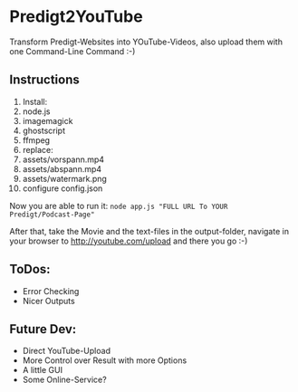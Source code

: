 # Predigt2YouTube

Transform Predigt-Websites into YOuTube-Videos, also upload them with one Command-Line Command :-)

## Instructions
1. Install:
  2. node.js
  3. imagemagick
  4. ghostscript
  5. ffmpeg
2. replace:
  3. assets/vorspann.mp4
  4. assets/abspann.mp4
  5. assets/watermark.png
6. configure config.json

Now you are able to run it:
`node app.js "FULL URL To YOUR Predigt/Podcast-Page"`

After that, take the Movie and the text-files in the output-folder, navigate in your browser to http://youtube.com/upload and there you go :-)

## ToDos:
* Error Checking
* Nicer Outputs

## Future Dev:
* Direct YouTube-Upload
* More Control over Result with more Options
* A little GUI
* Some Online-Service?
